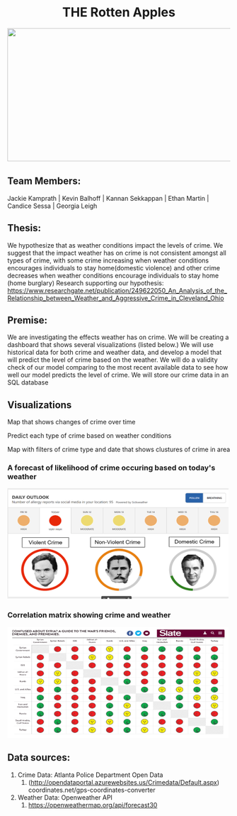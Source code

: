 <h1 align = "center">THE Rotten Apples</h1>


<img src = "/images/rotten_apple_gif.gif" width = "1000" height = "300">

## Team Members:
Jackie Kamprath | Kevin Balhoff | Kannan Sekkappan | Ethan Martin | Candice Sessa | Georgia Leigh

## Thesis: 
We hypothesize that as weather conditions impact the levels of crime. We suggest that the impact weather has on crime is not consistent amongst all types of crime, with some crime increasing when weather conditions encourages individuals to stay home(domestic violence) and other crime decreases when weather conditions encourage individuals to stay home (home burglary)
Research supporting our hypothesis: https://www.researchgate.net/publication/249622050_An_Analysis_of_the_Relationship_between_Weather_and_Aggressive_Crime_in_Cleveland_Ohio

## Premise: 
We are investigating the effects weather has on crime. We will be creating a dashboard that shows several visualizations (listed below.) We will use historical data for both crime and weather data, and develop a model that will predict the level of crime based on the weather. We will do a validity check of our model comparing to the most recent available data to see how well our model predicts the level of crime. We will store our crime data in an SQL database

## Visualizations
Map that shows changes of crime over time

Predict each type of crime based on weather conditions

Map with filters of crime type and date that shows clustures of crime in area

<h3>A forecast of likelihood of crime occuring based on today's weather</h3>
<img src = "/images/daily_outlook.png" width = "500" height = "250">

<h3>Correlation matrix showing crime and weather</h3>
<img src = "/images/corr_matrix.png" width = "500" height = "250">

## Data sources: 
1. Crime Data: Atlanta Police Department Open Data 
   1. (http://opendataportal.azurewebsites.us/Crimedata/Default.aspx)
coordinates.net/gps-coordinates-converter
1. Weather Data: Openweather API
   1. https://openweathermap.org/api/forecast30


